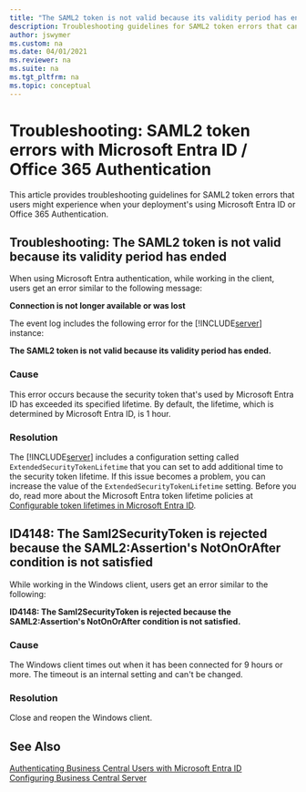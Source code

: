 ```yaml
---
title: "The SAML2 token is not valid because its validity period has ended."
description: Troubleshooting guidelines for SAML2 token errors that can occur when using Microsoft Entra ID or Office authentication
author: jswymer
ms.custom: na
ms.date: 04/01/2021
ms.reviewer: na
ms.suite: na
ms.tgt_pltfrm: na
ms.topic: conceptual
---
```

# Troubleshooting: SAML2 token errors with Microsoft Entra ID / Office 365 Authentication

This article provides troubleshooting guidelines for SAML2 token errors that users might experience when your deployment's using Microsoft Entra ID or Office 365 Authentication.

## Troubleshooting: The SAML2 token is not valid because its validity period has ended

When using Microsoft Entra authentication, while working in the client, users get an error similar to the following message: 

**Connection is not longer available or was lost**

The event log includes the following error for the [!INCLUDE[server](../developer/includes/server.md)] instance:

**The SAML2 token is not valid because its validity period has ended.** 

### Cause  

This error occurs because the security token that's used by Microsoft Entra ID has exceeded its specified lifetime. By default, the lifetime, which is determined by Microsoft Entra ID, is 1 hour.

### Resolution

The [!INCLUDE[server](../developer/includes/server.md)] includes a configuration setting called `ExtendedSecurityTokenLifetime` that you can set to add additional time to the security token lifetime. If this issue becomes a problem, you can increase the value of the  `ExtendedSecurityTokenLifetime` setting. Before you do, read more about the Microsoft Entra token lifetime policies at [Configurable token lifetimes in Microsoft Entra ID](/azure/active-directory/develop/active-directory-configurable-token-lifetimes).

## ID4148: The Saml2SecurityToken is rejected because the SAML2:Assertion's NotOnOrAfter condition is not satisfied

While working in the Windows client, users get an error similar to the following:

**ID4148: The Saml2SecurityToken is rejected because the SAML2:Assertion's NotOnOrAfter condition is not satisfied.**

### Cause

The Windows client times out when it has been connected for 9 hours or more. The timeout is an internal setting and can't be changed.

### Resolution 

Close and reopen the Windows client.

## See Also

[Authenticating Business Central Users with Microsoft Entra ID](authenticating-users-with-azure-active-directory.md)  
[Configuring Business Central Server](Configure-server-instance.md)